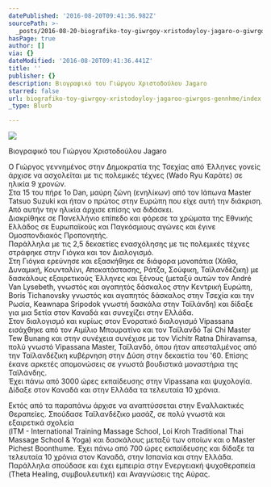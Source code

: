 ```yaml
---
datePublished: '2016-08-20T09:41:36.982Z'
sourcePath: >-
  _posts/2016-08-20-biografiko-toy-giwrgoy-xristodoyloy-jagaro-o-giwrgos-gennhm.md
hasPage: true
author: []
via: {}
dateModified: '2016-08-20T09:41:36.441Z'
title: ''
publisher: {}
description: Βιογραφικό του Γιώργου Χριστοδούλου Jagaro
starred: false
url: biografiko-toy-giwrgoy-xristodoyloy-jagaroo-giwrgos-gennhme/index.html
_type: Blurb

---
```

![](https://the-grid-user-content.s3-us-west-2.amazonaws.com/a7eef4b0-1bc1-4fc7-981a-69998f54a9fb.jpg)

Βιογραφικό του Γιώργου Χριστοδούλου Jagaro

Ο Γιώργος γεννημένος στην Δημοκρατία της Τσεχίας από Έλληνες γονείς άρχισε να ασχολείται με τις πολεμικές τέχνες (Wado Ryu Καράτε) σε ηλικία 9 χρονών.   
Στα 15 του πήρε 1o Dan, μαύρη ζώνη (ενηλίκων) από τον Ιάπωνα Master Tatsuo Suzuki και ήταν ο πρώτος στην Ευρώπη που είχε αυτή την διάκριση.  
Από αυτήν την ηλικία άρχισε επίσης να διδάσκει.  
Διακρίθηκε σε Πανελλήνιο επίπεδο και φόρεσε τα χρώματα της Εθνικής Ελλάδος σε Ευρωπαϊκούς και Παγκόσμιους αγώνες και έγινε Ομοσπονδιακός Προπονητής.  
Παράλληλα με τις 2,5 δεκαετίες ενασχόλησης με τις πολεμικές τέχνες στράφηκε στην Γιόγκα και τον Διαλογισμό.   
Στη Γιόγκα ερεύνησε και εξασκήθηκε σε διάφορα μονοπάτια (Χάθα, Δυναμική, Κουνταλίνι, Αποκατάστασης, Ράτζα, Σούφικη, Ταϊλανδέζικη) με δασκάλους εξαιρετικούς Έλληνες και ξένους (μεταξύ αυτών τον André Van Lysebeth, γνωστός και αγαπητός δάσκαλος στην Κεντρική Ευρώπη, Boris Tichanovsky γνωστός και αγαπητός δάσκαλος στην Τσεχία και την Ρωσία, Keawnapa Sripodok γνωστή δασκάλα στην Ταϊλάνδη) και δίδαξε για μια 5ετία στον Καναδά και συνεχίζει στην Ελλάδα.  
Στον διαλογισμό και κυρίως στον Ενορατικό διαλογισμό Vipassana εισάχθηκε από τον Αιμίλιο Μπουρατίνο και τον Ταϊλανδό Tai Chi Master Tew Bunang και στην συνέχεια συνέχισε με τον Vichitr Ratna Dhiravamsa, πολύ γνωστό Vipassana Master, Ταϊλανδό, όπου ήταν απεσταλμένος από την Ταϊλανδέζικη κυβέρνηση στην Δύση στην δεκαετία του '60\. Επίσης έκανε αρκετές απομονώσεις σε γνωστά βουδιστικά μοναστήρια της Ταϊλάνδης.   
Έχει πάνω από 3000 ώρες εκπαίδευσης στην Vipassana και ψυχολογία.   
Δίδαξε στον Καναδά και στην Ελλάδα τα τελευταία 10 χρόνια.

Εκτός από τα παραπάνω άρχισε να αναπτύσσεται στην Εναλλακτικές Θεραπείες. Σπούδασε Ταϊλανδέζικο μασάζ, σε πολύ γνωστά και εξαιρετικά σχολεία   
(ITM - International Training Massage School, Loi Kroh Traditional Thai Massage School & Yoga) και δασκάλους μεταξύ των οποίων και ο Master Pichest Boonthume. Έχει πάνω από 700 ώρες εκπαίδευσης και δίδαξε τα τελευταία 10 χρόνια στον Καναδά, στην Ισπανία και στην Ελλάδα.   
Παράλληλα σπούδασε και έχει εμπειρία στην Ενεργειακή ψυχοθεραπεία (Theta Healing, συμβουλευτική) και Αναγνώσεις της Αύρας.